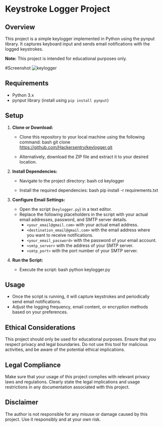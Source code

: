 # Keystroke Logger Project

## Overview

This project is a simple keylogger implemented in Python using the pynput library. 
It captures keyboard input and sends email notifications with the logged keystrokes.

**Note:** This project is intended for educational purposes only.

#Screenshot
![keylogger](https://github.com/Hackersentry/keylogger/assets/117862080/fed2c4d5-4161-4351-ae64-5bc80bb29732)

## Requirements

- Python 3.x
- pynput library (install using `pip install pynput`)

## Setup

1. **Clone or Download:**
   - Clone this repository to your local machine using the following command:
     bash
     git clone https://github.com/Hackersentry/keylogger.git
     
   - Alternatively, download the ZIP file and extract it to your desired location.

2. **Install Dependencies:**
   - Navigate to the project directory:
     bash
     cd keylogger
     
   - Install the required dependencies:
     bash
     pip install -r requirements.txt
     

3. **Configure Email Settings:**
   - Open the script (`keylogger.py`) in a text editor.
   - Replace the following placeholders in the script with your actual email addresses, password, and SMTP server details.
     - `<your_email@gmail.com>` with your actual email address.
     - `<destination_email@gmail.com>` with the email address where you want to receive notifications.
     - `<your_email_password>` with the password of your email account.
     - `<smtp_server>` with the address of your SMTP server.
     - `<smtp_port>` with the port number of your SMTP server.

4. **Run the Script:**
   - Execute the script:
     bash
     python keylogger.py
     

## Usage

- Once the script is running, it will capture keystrokes and periodically send email notifications.
- Adjust the logging frequency, email content, or encryption methods based on your preferences.

## Ethical Considerations

This project should only be used for educational purposes. Ensure that you respect privacy and legal boundaries. Do not use this tool for malicious activities, and be aware of the potential ethical implications.

## Legal Compliance

Make sure that your usage of this project complies with relevant privacy laws and regulations. Clearly state the legal implications and usage restrictions in any documentation associated with this project.

## Disclaimer

The author is not responsible for any misuse or damage caused by this project. Use it responsibly and at your own risk.

